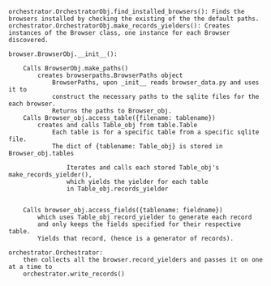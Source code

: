   
	orchestrator.OrchestratorObj.find_installed_browsers(): Finds the browsers installed by checking the existing of the the default paths.  
	orchestrator.OrchestratorObj.make_records_yielders(): Creates instances of the Browser class, one instance for each Browser discovered.  

	browser.BrowserObj.__init__():
		
		Calls BrowserObj.make_paths()
			creates browserpaths.BrowserPaths object
				BrowserPaths, upon _init__ reads browser_data.py and uses it to 
				construct the necessary paths to the sqlite files for the each browser.
				Returns the paths to Browser_obj.
		Calls Browser_obj.access_table({filename: tablename})
			creates and calls Table_obj from table.Table
				Each table is for a specific table from a specific sqlite file.
				The dict of {tablename: Table_obj} is stored in Browser_obj.tables
					
					Iterates and calls each stored Table_obj's make_records_yielder(),
					which yields the yielder for each table
					in Table_obj.records_yielder
				
					
		Calls browser_obj.access_fields({tablename: fieldname})
			which uses Table_obj record_yielder to generate each record 
			and only keeps the fields specified for their respective table.
			Yields that record, (hence is a generator of records).
	
	orchestrator.Orchestrator:
		then collects all the browser.record_yielders and passes it on one at a time to
		orchestrator.write_records()

